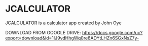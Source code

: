 # JCALCULATOR
JCALCULATOR is a calculator app created by John Oye

DOWNLOAD FROM GOOGLE DRIVE: https://docs.google.com/uc?export=download&id=1IJ9vdHhgWq0re6ADYtLHZn6SGxNsZ7y-
